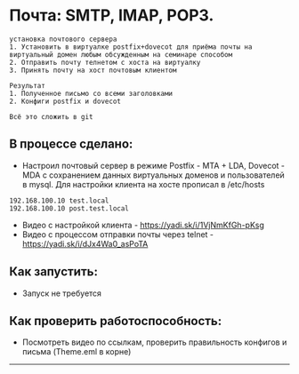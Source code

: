 # Почта: SMTP, IMAP, POP3.  

```
установка почтового сервера
1. Установить в виртуалке postfix+dovecot для приёма почты на виртуальный домен любым обсужденным на семинаре способом
2. Отправить почту телнетом с хоста на виртуалку
3. Принять почту на хост почтовым клиентом

Результат
1. Полученное письмо со всеми заголовками
2. Конфиги postfix и dovecot

Всё это сложить в git
```

## В процессе сделано:
- Настроил почтовый сервер в режиме Postfix - MTA + LDA, Dovecot - MDA с сохранением данных виртуальных доменов и пользователей в mysql. Для настройки клиента на хосте прописал в /etc/hosts
```
192.168.100.10 test.local
192.168.100.10 post.test.local
```
- Видео с настройкой клиента - https://yadi.sk/i/1VjNmKfGh-pKsg
- Видео с процессом отправки почты через telnet - https://yadi.sk/i/dJx4Wa0_asPoTA


## Как запустить:
 - Запуск не требуется

## Как проверить работоспособность:
 - Посмотреть видео по ссылкам, проверить правильность конфигов и письма (Theme.eml в корне)

---
